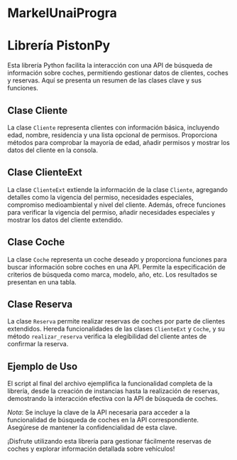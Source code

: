 # MarkelUnaiProgra

# Librería PistonPy

Esta librería Python facilita la interacción con una API de búsqueda de información sobre coches, permitiendo gestionar datos de clientes, coches y reservas. Aquí se presenta un resumen de las clases clave y sus funciones.

## Clase Cliente
La clase `Cliente` representa clientes con información básica, incluyendo edad, nombre, residencia y una lista opcional de permisos. Proporciona métodos para comprobar la mayoría de edad, añadir permisos y mostrar los datos del cliente en la consola.

## Clase ClienteExt
La clase `ClienteExt` extiende la información de la clase `Cliente`, agregando detalles como la vigencia del permiso, necesidades especiales, compromiso medioambiental y nivel del cliente. Además, ofrece funciones para verificar la vigencia del permiso, añadir necesidades especiales y mostrar los datos del cliente extendido.

## Clase Coche
La clase `Coche` representa un coche deseado y proporciona funciones para buscar información sobre coches en una API. Permite la especificación de criterios de búsqueda como marca, modelo, año, etc. Los resultados se presentan en una tabla.

## Clase Reserva
La clase `Reserva` permite realizar reservas de coches por parte de clientes extendidos. Hereda funcionalidades de las clases `ClienteExt` y `Coche`, y su método `realizar_reserva` verifica la elegibilidad del cliente antes de confirmar la reserva.

## Ejemplo de Uso
El script al final del archivo ejemplifica la funcionalidad completa de la librería, desde la creación de instancias hasta la realización de reservas, demostrando la interacción efectiva con la API de búsqueda de coches.

*Nota*: Se incluye la clave de la API necesaria para acceder a la funcionalidad de búsqueda de coches en la API correspondiente. Asegúrese de mantener la confidencialidad de esta clave.

¡Disfrute utilizando esta librería para gestionar fácilmente reservas de coches y explorar información detallada sobre vehículos!